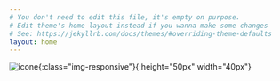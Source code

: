 ```yaml
---
# You don't need to edit this file, it's empty on purpose.
# Edit theme's home layout instead if you wanna make some changes
# See: https://jekyllrb.com/docs/themes/#overriding-theme-defaults
layout: home
---
```

![icone](../../../assets/images/icon.png){:class="img-responsive"}{:height="50px" width="40px"}
